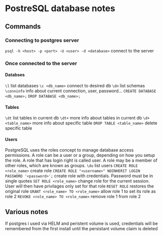 # PostreSQL database notes

## Commands

### Connecting to postgres server

`psql -h <host> -p <port> -U <user> -d <database>` connect to the server

### Once connected to the server

#### Databses

`\l` list databases
`\c <db_name>` connect to desired db
`\dn` list schemas
`\conninfo` info about current connection, user, password... 
`CREATE DATABASE <db_name>;`
`DROP DATABASE <db_name>;`

#### Tables

`\dt` list tables in current db
`\dt+` more info about tables in current db
`\d+ <table_name>` more info about specific table
`DROP TABLE <table_name>` delete specific table

#### Users

PostgreSQL uses the roles concept to manage database access permissions. A role can be a user or a group,
depending on how you setup the role. A role that has login right is called user. A role may be a member of other
roles, which are known as groups.
`\du` list users
`CREATE ROLE <role_name>` create role
`CREATE ROLE "<username>" NOINHERIT LOGIN PASSWORD '<password>';` create role with credentials. Password must be in single
quotes
`SET ROLE <role_name>` change role for the current session. User will then have privilages only set for that role
`RESET ROLE` restores the original role
`GRANT <role_name> TO <role_name>` allow role 1 to set its role as role 2
`REVOKE <role_name> TO <role_name>` remove role 1 from role 2

## Various notes

If postgres i used via HELM and peristent volume is used, credentials will be remembered from the first install until
the persistant volume claim is deleted
